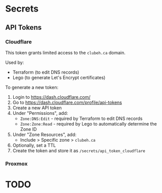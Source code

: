 # Secrets


## API Tokens

### Cloudflare

This token grants limited access to the `clubeh.ca` domain.

Used by:
- Terraform (to edit DNS records)
- Lego (to generate Let's Encrypt certificates)

To generate a new token:

1. Login to https://dash.cloudflare.com/
2. Go to https://dash.cloudflare.com/profile/api-tokens
3. Create a new API token
4. Under "Permissions", add:
	- `Zone:DNS:Edit` - required by Terraform to edit DNS records
	- `Zone:Zone:Read` - required by Lego to automatically determine the Zone ID
5. Under "Zone Resources", add:
	- Include > Specific zone > `clubeh.ca`
6. Optionally, set a TTL
7. Create the token and store it as `/secrets/api_token_cloudflare`


### Proxmox

# TODO
